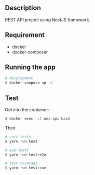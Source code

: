 ## Description
REST API project using NestJS framework.

## Requirement

- docker
- docker-composer

## Running the app

```bash
# development
$ docker-compose up -d

```

## Test

Get into the container:

```bash
$ docker exec -it oms-api bash

```

Then
```bash
# unit tests
$ yarn run test

# e2e tests
$ yarn run test:e2e

# test coverage
$ yarn run test:cov
```
